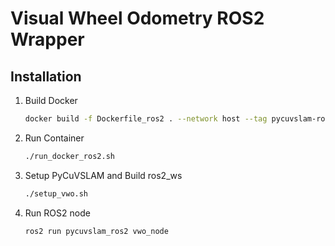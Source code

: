 # Visual Wheel Odometry ROS2 Wrapper

## Installation

1. Build Docker
    ```bash
    docker build -f Dockerfile_ros2 . --network host --tag pycuvslam-ros2
    ```

2. Run Container
    ```bash
    ./run_docker_ros2.sh
    ```

3. Setup PyCuVSLAM and Build ros2_ws
    ```bash
    ./setup_vwo.sh
    ```

4. Run ROS2 node
    ```bash
    ros2 run pycuvslam_ros2 vwo_node
    ```